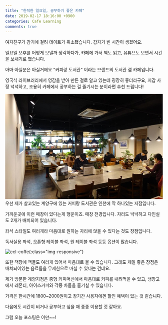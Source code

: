 ```yaml
---
title: "한적한 일요일, 공부하기 좋은 카페"
date: 2019-02-17 18:16:00 +0900
categories: Cafe Learning
comments: true
---
```



여자친구가 감기에 걸려 데이트가 취소됐습니다. 갑자기 빈 시간이 생겼어요.

일요일 오후를 어떻게 보낼까 생각하다가, 카페에 가서 책도 읽고, 유튜브도 보면서 시간을 보내기로 했습니다.

아마 아실분은 아실거에요 "커피랑 도서관" 이라는 브랜드의 도서관 겸 카페입니다.

영국식 라이브러리에서 영감을 받아 만든 걸로 알고 있는데 굉장히 좋더라구요, 지갑 사정 넉넉하고, 조용히 카페에서 공부하는 걸 즐기시는 분이라면 추천 드립니다!



![ccl-inside](https://github.com/DeveloperKHJ/DeveloperKHJ.github.io/blob/master/_images/ccl-inside.jpg?raw=true)
우선 제가 살고있는 계양구에 있는 커피랑 도서관은 인천에 딱 하나있는 지점입니다.

가까운곳에 이런 매장이 있다는게 행운이죠. 매장 전경입니다. 자리도 넉넉하고 다인실도 2개가 배치되어 있습니다.

좌석 스타일도 여러개라 마음대로 원하는 자리에 앉을 수 있다는 것도 장점입니다.

독서실용 좌석, 오픈형 테이블 좌석, 원 테이블 좌석 등등 옵션이 많습니다.

![ccl-coffe](https://github.com/DeveloperKHJ/DeveloperKHJ.github.io/blob/master/_images/ccl-cup-of-coffe.jpg?raw=true){:class="img-responsive"}

또한 책장에 책들도 여러개 있어서 마음대로 볼 수 있습니다. 그래도 제일 좋은 장점은 배치되어있는 음료들을 무제한으로 마실 수 있다는 건데요.

제가 방문한 계양지점은 중형 커피머신에서 마음대로 커피를 내려먹을 수 있고, 냉장고에서 레몬티, 아이스커피와 각종 차들을 즐기실 수 있습니다.

가격은 한시간에 1800~2000원이고 장기간 사용자에겐 할인 혜택이 있는 것 같습니다.

다음에도 시간이 비거나 공부하고 싶을 때 종종 이용할 것 같아요.

그럼 오늘 포스팅은 이만~~!
